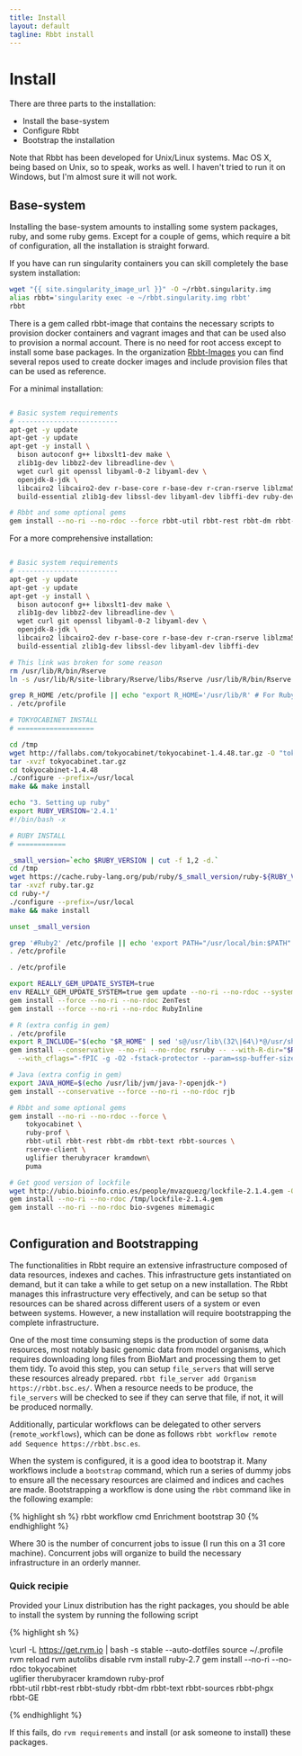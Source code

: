 ```yaml
---
title: Install
layout: default
tagline: Rbbt install
---
```


# Install

There are three parts to the installation:

* Install the base-system
* Configure Rbbt
* Bootstrap the installation

Note that Rbbt has been developed for Unix/Linux systems. Mac OS X, being based
on Unix, so to speak, works as well. I haven't tried to run it on Windows, but
I'm almost sure it will not work.

## Base-system

Installing the base-system amounts to installing some system packages, ruby,
and some ruby gems. Except for a couple of gems, which require a bit of
configuration, all the installation is straight forward.  

If you have can run singularity containers you can skill completely the base system
installation:

```bash
wget "{{ site.singularity_image_url }}" -O ~/rbbt.singularity.img
alias rbbt='singularity exec -e ~/rbbt.singularity.img rbbt'
rbbt
```

There is a gem called rbbt-image that contains the necessary scripts to
provision docker containers and vagrant images and that can be used also to
provision a normal account. There is no need for root access except to install
some base packages. In the organization [Rbbt-Images](https://github.com/Rbbt-Images) 
you can find several repos used to create docker images and include provision
files that can be used as reference.

For a minimal installation:

```bash

# Basic system requirements
# -------------------------
apt-get -y update
apt-get -y update
apt-get -y install \
  bison autoconf g++ libxslt1-dev make \
  zlib1g-dev libbz2-dev libreadline-dev \
  wget curl git openssl libyaml-0-2 libyaml-dev \
  openjdk-8-jdk \
  libcairo2 libcairo2-dev r-base-core r-base-dev r-cran-rserve liblzma5 liblzma-dev libcurl4-openssl-dev \
  build-essential zlib1g-dev libssl-dev libyaml-dev libffi-dev ruby-dev ruby-tokyocabinet

# Rbbt and some optional gems
gem install --no-ri --no-rdoc --force rbbt-util rbbt-rest rbbt-dm rbbt-sources 

```


For a more comprehensive installation:

```bash

# Basic system requirements
# -------------------------
apt-get -y update
apt-get -y update
apt-get -y install \
  bison autoconf g++ libxslt1-dev make \
  zlib1g-dev libbz2-dev libreadline-dev \
  wget curl git openssl libyaml-0-2 libyaml-dev \
  openjdk-8-jdk \
  libcairo2 libcairo2-dev r-base-core r-base-dev r-cran-rserve liblzma5 liblzma-dev libcurl4-openssl-dev \
  build-essential zlib1g-dev libssl-dev libyaml-dev libffi-dev

# This link was broken for some reason
rm /usr/lib/R/bin/Rserve
ln -s /usr/lib/R/site-library/Rserve/libs/Rserve /usr/lib/R/bin/Rserve

grep R_HOME /etc/profile || echo "export R_HOME='/usr/lib/R' # For Ruby's RSRuby gem" >> /etc/profile
. /etc/profile

# TOKYOCABINET INSTALL
# ===================

cd /tmp
wget http://fallabs.com/tokyocabinet/tokyocabinet-1.4.48.tar.gz -O "tokyocabinet.tar.gz"
tar -xvzf tokyocabinet.tar.gz
cd tokyocabinet-1.4.48
./configure --prefix=/usr/local
make && make install

echo "3. Setting up ruby"
export RUBY_VERSION='2.4.1'
#!/bin/bash -x

# RUBY INSTALL
# ============

_small_version=`echo $RUBY_VERSION | cut -f 1,2 -d.`
cd /tmp
wget https://cache.ruby-lang.org/pub/ruby/$_small_version/ruby-${RUBY_VERSION}.tar.gz -O "ruby.tar.gz"
tar -xvzf ruby.tar.gz
cd ruby-*/
./configure --prefix=/usr/local
make && make install

unset _small_version

grep '#Ruby2' /etc/profile || echo 'export PATH="/usr/local/bin:$PATH" #Ruby2' >> /etc/profile
. /etc/profile

. /etc/profile

export REALLY_GEM_UPDATE_SYSTEM=true
env REALLY_GEM_UPDATE_SYSTEM=true gem update --no-ri --no-rdoc --system
gem install --force --no-ri --no-rdoc ZenTest
gem install --force --no-ri --no-rdoc RubyInline

# R (extra config in gem)
. /etc/profile
export R_INCLUDE="$(echo "$R_HOME" | sed 's@/usr/lib\(32\|64\)*@/usr/share@')/include"
gem install --conservative --no-ri --no-rdoc rsruby -- --with-R-dir="$R_HOME" --with-R-include="$R_INCLUDE" \
  --with_cflags="-fPIC -g -O2 -fstack-protector --param=ssp-buffer-size=4 -Wformat -Wall -fno-strict-aliasing"

# Java (extra config in gem)
export JAVA_HOME=$(echo /usr/lib/jvm/java-?-openjdk-*)
gem install --conservative --force --no-ri --no-rdoc rjb

# Rbbt and some optional gems
gem install --no-ri --no-rdoc --force \
    tokyocabinet \
    ruby-prof \
    rbbt-util rbbt-rest rbbt-dm rbbt-text rbbt-sources \
    rserve-client \
    uglifier therubyracer kramdown\
    puma

# Get good version of lockfile
wget http://ubio.bioinfo.cnio.es/people/mvazquezg/lockfile-2.1.4.gem -O /tmp/lockfile-2.1.4.gem
gem install --no-ri --no-rdoc /tmp/lockfile-2.1.4.gem
gem install --no-ri --no-rdoc bio-svgenes mimemagic



```

## Configuration and Bootstrapping

The functionalities in Rbbt require an extensive infrastructure composed of
data resources, indexes and caches. This infrastructure gets instantiated on
demand, but it can take a while to get setup on a new installation. The Rbbt
manages this infrastructure very effectively, and can be setup so that
resources can be shared across different users of a system or even between
systems. However, a new installation will require bootstrapping the complete
infrastructure.

One of the most time consuming steps is the production of some data resources,
most notably basic genomic data from model organisms, which requires
downloading long files from BioMart and processing them to get them tidy. To
avoid this step, you can setup `file_servers` that will serve these resources
already prepared. `rbbt file_server add Organism https://rbbt.bsc.es/`.
When a resource needs to be produce, the `file_servers` will be checked to see
if they can serve that file, if not, it will be produced normally.

Additionally, particular workflows can be delegated to other servers
(`remote_workflows`), which can be done as follows `rbbt workflow remote add
Sequence https://rbbt.bsc.es`.

When the system is configured, it is a good idea to bootstrap it. Many
workflows include a `bootstrap` command, which run a series of dummy jobs to
ensure all the necessary resources are claimed and indices and caches are made.
Bootstrapping a workflow is done using the `rbbt` command like in the following
example:

{% highlight sh %}
rbbt workflow cmd Enrichment bootstrap 30
{% endhighlight %}

Where 30 is the number of concurrent jobs to issue (I run this on a 31 core
machine). Concurrent jobs will organize to build the necessary infrastructure
in an orderly manner.

### Quick recipie

Provided your Linux distribution has the right packages, you should be able to
install the system by running the following script

{% highlight sh %}

\curl -L https://get.rvm.io | bash -s stable --auto-dotfiles
source ~/.profile
rvm reload
rvm autolibs disable
rvm install ruby-2.7
gem install --no-ri --no-rdoc tokyocabinet \
  uglifier therubyracer kramdown ruby-prof \
  rbbt-util rbbt-rest rbbt-study rbbt-dm rbbt-text rbbt-sources rbbt-phgx rbbt-GE 

{% endhighlight %}

If this fails, do `rvm requirements` and install (or ask someone to install)
these packages.
